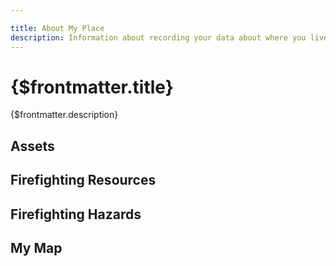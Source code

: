 ```yaml
---

title: About My Place
description: Information about recording your data about where you live.
---
```


# {$frontmatter.title}

{$frontmatter.description}

## Assets

## Firefighting Resources

## Firefighting Hazards

## My Map
